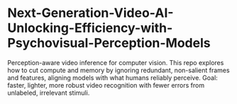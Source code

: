 # Next-Generation-Video-AI-Unlocking-Efficiency-with-Psychovisual-Perception-Models
Perception-aware video inference for computer vision. This repo explores how to cut compute and memory by ignoring redundant, non-salient frames and features, aligning models with what humans reliably perceive. Goal: faster, lighter, more robust video recognition with fewer errors from unlabeled, irrelevant stimuli.
